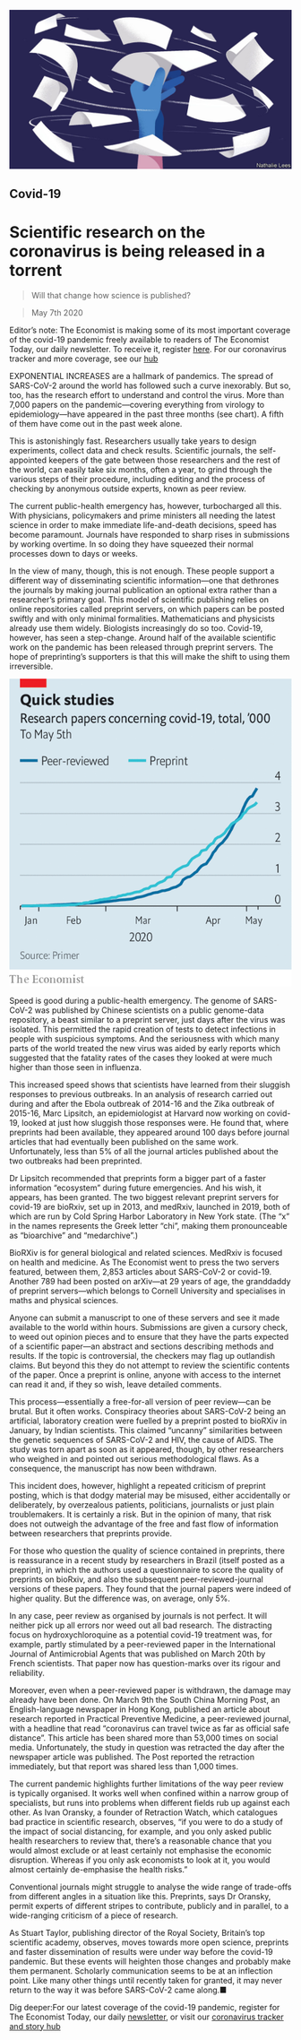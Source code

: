 ![](./images/20200509_STD001.jpg)

## Covid-19

# Scientific research on the coronavirus is being released in a torrent

> Will that change how science is published?

> May 7th 2020

Editor’s note: The Economist is making some of its most important coverage of the covid-19 pandemic freely available to readers of The Economist Today, our daily newsletter. To receive it, register [here](https://www.economist.com//newslettersignup). For our coronavirus tracker and more coverage, see our [hub](https://www.economist.com//coronavirus)

EXPONENTIAL INCREASES are a hallmark of pandemics. The spread of SARS-CoV-2 around the world has followed such a curve inexorably. But so, too, has the research effort to understand and control the virus. More than 7,000 papers on the pandemic—covering everything from virology to epidemiology—have appeared in the past three months (see chart). A fifth of them have come out in the past week alone.

This is astonishingly fast. Researchers usually take years to design experiments, collect data and check results. Scientific journals, the self-appointed keepers of the gate between those researchers and the rest of the world, can easily take six months, often a year, to grind through the various steps of their procedure, including editing and the process of checking by anonymous outside experts, known as peer review.

The current public-health emergency has, however, turbocharged all this. With physicians, policymakers and prime ministers all needing the latest science in order to make immediate life-and-death decisions, speed has become paramount. Journals have responded to sharp rises in submissions by working overtime. In so doing they have squeezed their normal processes down to days or weeks.

In the view of many, though, this is not enough. These people support a different way of disseminating scientific information—one that dethrones the journals by making journal publication an optional extra rather than a researcher’s primary goal. This model of scientific publishing relies on online repositories called preprint servers, on which papers can be posted swiftly and with only minimal formalities. Mathematicians and physicists already use them widely. Biologists increasingly do so too. Covid-19, however, has seen a step-change. Around half of the available scientific work on the pandemic has been released through preprint servers. The hope of preprinting’s supporters is that this will make the shift to using them irreversible.

![](./images/20200509_STC479.png)

Speed is good during a public-health emergency. The genome of SARS-CoV-2 was published by Chinese scientists on a public genome-data repository, a beast similar to a preprint server, just days after the virus was isolated. This permitted the rapid creation of tests to detect infections in people with suspicious symptoms. And the seriousness with which many parts of the world treated the new virus was aided by early reports which suggested that the fatality rates of the cases they looked at were much higher than those seen in influenza.

This increased speed shows that scientists have learned from their sluggish responses to previous outbreaks. In an analysis of research carried out during and after the Ebola outbreak of 2014-16 and the Zika outbreak of 2015-16, Marc Lipsitch, an epidemiologist at Harvard now working on covid-19, looked at just how sluggish those responses were. He found that, where preprints had been available, they appeared around 100 days before journal articles that had eventually been published on the same work. Unfortunately, less than 5% of all the journal articles published about the two outbreaks had been preprinted.

Dr Lipsitch recommended that preprints form a bigger part of a faster information “ecosystem” during future emergencies. And his wish, it appears, has been granted. The two biggest relevant preprint servers for covid-19 are bioRxiv, set up in 2013, and medRxiv, launched in 2019, both of which are run by Cold Spring Harbor Laboratory in New York state. (The “x” in the names represents the Greek letter “chi”, making them pronounceable as “bioarchive” and “medarchive”.)

BioRXiv is for general biological and related sciences. MedRxiv is focused on health and medicine. As The Economist went to press the two servers featured, between them, 2,853 articles about SARS-CoV-2 or covid-19. Another 789 had been posted on arXiv—at 29 years of age, the granddaddy of preprint servers—which belongs to Cornell University and specialises in maths and physical sciences.

Anyone can submit a manuscript to one of these servers and see it made available to the world within hours. Submissions are given a cursory check, to weed out opinion pieces and to ensure that they have the parts expected of a scientific paper—an abstract and sections describing methods and results. If the topic is controversial, the checkers may flag up outlandish claims. But beyond this they do not attempt to review the scientific contents of the paper. Once a preprint is online, anyone with access to the internet can read it and, if they so wish, leave detailed comments.

This process—essentially a free-for-all version of peer review—can be brutal. But it often works. Conspiracy theories about SARS-CoV-2 being an artificial, laboratory creation were fuelled by a preprint posted to bioRXiv in January, by Indian scientists. This claimed “uncanny” similarities between the genetic sequences of SARS-CoV-2 and HIV, the cause of AIDS. The study was torn apart as soon as it appeared, though, by other researchers who weighed in and pointed out serious methodological flaws. As a consequence, the manuscript has now been withdrawn.

This incident does, however, highlight a repeated criticism of preprint posting, which is that dodgy material may be misused, either accidentally or deliberately, by overzealous patients, politicians, journalists or just plain troublemakers. It is certainly a risk. But in the opinion of many, that risk does not outweigh the advantage of the free and fast flow of information between researchers that preprints provide.

For those who question the quality of science contained in preprints, there is reassurance in a recent study by researchers in Brazil (itself posted as a preprint), in which the authors used a questionnaire to score the quality of preprints on bioRxiv, and also the subsequent peer-reviewed-journal versions of these papers. They found that the journal papers were indeed of higher quality. But the difference was, on average, only 5%.

In any case, peer review as organised by journals is not perfect. It will neither pick up all errors nor weed out all bad research. The distracting focus on hydroxychloroquine as a potential covid-19 treatment was, for example, partly stimulated by a peer-reviewed paper in the International Journal of Antimicrobial Agents that was published on March 20th by French scientists. That paper now has question-marks over its rigour and reliability.

Moreover, even when a peer-reviewed paper is withdrawn, the damage may already have been done. On March 9th the South China Morning Post, an English-language newspaper in Hong Kong, published an article about research reported in Practical Preventive Medicine, a peer-reviewed journal, with a headline that read “coronavirus can travel twice as far as official safe distance”. This article has been shared more than 53,000 times on social media. Unfortunately, the study in question was retracted the day after the newspaper article was published. The Post reported the retraction immediately, but that report was shared less than 1,000 times.

The current pandemic highlights further limitations of the way peer review is typically organised. It works well when confined within a narrow group of specialists, but runs into problems when different fields rub up against each other. As Ivan Oransky, a founder of Retraction Watch, which catalogues bad practice in scientific research, observes, “if you were to do a study of the impact of social distancing, for example, and you only asked public health researchers to review that, there’s a reasonable chance that you would almost exclude or at least certainly not emphasise the economic disruption. Whereas if you only ask economists to look at it, you would almost certainly de-emphasise the health risks.”

Conventional journals might struggle to analyse the wide range of trade-offs from different angles in a situation like this. Preprints, says Dr Oransky, permit experts of different stripes to contribute, publicly and in parallel, to a wide-ranging criticism of a piece of research.

As Stuart Taylor, publishing director of the Royal Society, Britain’s top scientific academy, observes, moves towards more open science, preprints and faster dissemination of results were under way before the covid-19 pandemic. But these events will heighten those changes and probably make them permanent. Scholarly communication seems to be at an inflection point. Like many other things until recently taken for granted, it may never return to the way it was before SARS-CoV-2 came along.■

Dig deeper:For our latest coverage of the covid-19 pandemic, register for The Economist Today, our daily [newsletter](https://www.economist.com//newslettersignup), or visit our [coronavirus tracker and story hub](https://www.economist.com//coronavirus)